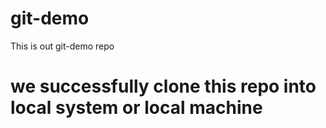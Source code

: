 # git-demo

This is out git-demo repo

# we successfully clone this repo into local system or local machine
